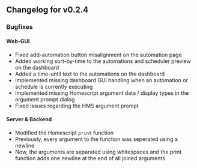 ## Changelog for v0.2.4

### Bugfixes
#### Web-GUI
- Fixed add-automation button misalignment on the automation page
- Added working sort-by-time to the automations and scheduler preview on the dashboard
- Added a time-until text to the automations on the dashboard
- Implemented missing dashboard GUI handling when an automation or schedule is currently executing
- Implemented missing Homescript argument data / display types in the argument prompt dialog
- Fixed issues regarding the HMS argument prompt

#### Server & Backend
- Modified the Homescript `print` function
- Previously, every argument to the function was seperated using a newline
- Now, the arguments are separated using whitespaces and the print function adds one newline at the end of all joined arguments
